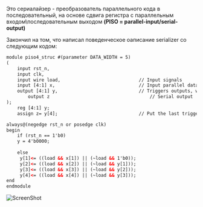 Это сериалайзер - преобразователь параллельного кода в последовательный, на основе сдвига регистра
с параллельным входом\последовательным выходом  **(PISO = parallel-input/serial-output)**

Закончил на том, что написал поведенческое оаписание serializer  со следующим кодом:

```html
module piso4_struc #(parameter DATA_WIDTH = 5) 
(
    input rst_n, 
	input clk,
	input wire load,                             // Input signals	
	input [4:1] x,                               // Input parallel data
	output [4:1] y,                              // Triggers outputs, wich goes to the next trigger
    	output z                                     // Serial output   
);
	reg [4:1] y;
	assign z= y[4];                              // Put the last trigger data to serial output

always@(negedge rst_n or posedge clk)
begin
    if (rst_n == 1'b0)
    y = 4'b0000;
    
    else
     y[1]<= ((load && x[1]) || (~load && 1'b0));
     y[2]<= ((load && x[2]) || (~load && y[1])); 
     y[3]<= ((load && x[3]) || (~load && y[2]));
     y[4]<= ((load && x[4]) || (~load && y[3]));    
end
endmodule

```

![ScreenShot](https://raw.githubusercontent.com/sht4nigga/FPGA/Assign_Reg/JbFPGA/Transceiver/Serializer/Behavioral/Behavioral%20srlzr.jpg)
